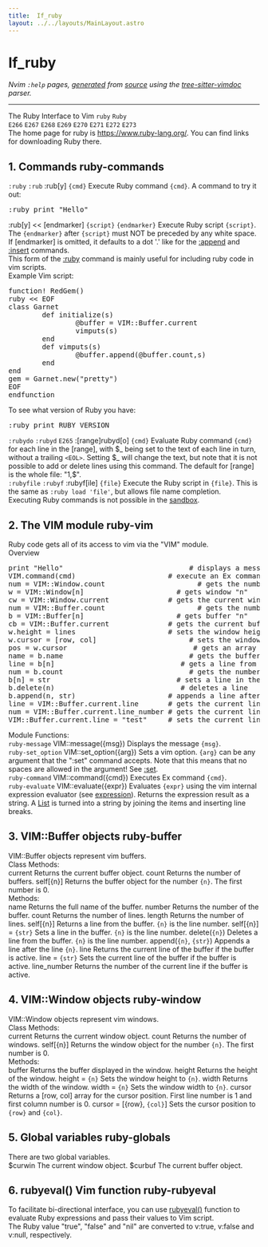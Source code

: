 ```yaml
---
title:  If_ruby
layout: ../../layouts/MainLayout.astro
---
```


  <a name="if_ruby.txt"></a><a name="if_ruby"></a><h1> If_ruby</h1>
  <p>
    <i>
    Nvim <code>:help</code> pages, <a href="https://github.com/neovim/neovim/blob/master/scripts/gen_help_html.lua">generated</a>
    from <a href="https://github.com/neovim/neovim/blob/master/runtime/doc/if_ruby.txt">source</a>
    using the <a href="https://github.com/neovim/tree-sitter-vimdoc">tree-sitter-vimdoc</a> parser.
    </i>
  </p>
  <hr>
  <div class="old-help-para">The Ruby Interface to Vim <a name="ruby"></a><code class="help-tag">ruby</code> <a name="Ruby"></a><code class="help-tag">Ruby</code></div>
<div class="old-help-para">			<a name="E266"></a><code class="help-tag-right">E266</code> <a name="E267"></a><code class="help-tag">E267</code> <a name="E268"></a><code class="help-tag">E268</code> <a name="E269"></a><code class="help-tag">E269</code> <a name="E270"></a><code class="help-tag">E270</code> <a name="E271"></a><code class="help-tag">E271</code> <a name="E272"></a><code class="help-tag">E272</code> <a name="E273"></a><code class="help-tag">E273</code></div>
<div class="old-help-para">The home page for ruby is <a href="https://www.ruby-lang.org/">https://www.ruby-lang.org/</a>.  You can find links for
downloading Ruby there.</div>
<div class="old-help-para"><h2 class="help-heading">1. Commands<span class="help-heading-tags">						<a name="ruby-commands"></a><span class="help-tag">ruby-commands</span></span></h2></div>
<div class="old-help-para">							<a name="%3Aruby"></a><code class="help-tag-right">:ruby</code> <a name="%3Arub"></a><code class="help-tag">:rub</code>
:rub[y] <code>{cmd}</code>		Execute Ruby command <code>{cmd}</code>.  A command to try it out:<pre>:ruby print "Hello"</pre>
:rub[y] &lt;&lt; [endmarker]
<code>{script}</code>
<code>{endmarker}</code>
			Execute Ruby script <code>{script}</code>.
			The <code>{endmarker}</code> after <code>{script}</code> must NOT be preceded by
			any white space.</div>
<div class="old-help-para">			If [endmarker] is omitted, it defaults to a dot '.'
			like for the <a href="insert.html#%3Aappend">:append</a> and <a href="insert.html#%3Ainsert">:insert</a> commands.</div>
<div class="old-help-para">			This form of the <a href="if_ruby.html#%3Aruby">:ruby</a> command is mainly useful for
			including ruby code in vim scripts.</div>
<div class="old-help-para">Example Vim script:<pre>function! RedGem()
ruby &lt;&lt; EOF
class Garnet
        def initialize(s)
                @buffer = VIM::Buffer.current
                vimputs(s)
        end
        def vimputs(s)
                @buffer.append(@buffer.count,s)
        end
end
gem = Garnet.new("pretty")
EOF
endfunction</pre></div>
<div class="old-help-para">To see what version of Ruby you have:<pre>:ruby print RUBY_VERSION</pre></div>
<div class="old-help-para">						<a name="%3Arubydo"></a><code class="help-tag-right">:rubydo</code> <a name="%3Arubyd"></a><code class="help-tag">:rubyd</code> <a name="E265"></a><code class="help-tag">E265</code>
:[range]rubyd[o] <code>{cmd}</code>	Evaluate Ruby command <code>{cmd}</code> for each line in the
			[range], with $_ being set to the text of each line in
			turn, without a trailing <code>&lt;EOL&gt;</code>.  Setting $_ will change
			the text, but note that it is not possible to add or
			delete lines using this command.
			The default for [range] is the whole file: "1,$".</div>
<div class="old-help-para">							<a name="%3Arubyfile"></a><code class="help-tag-right">:rubyfile</code> <a name="%3Arubyf"></a><code class="help-tag">:rubyf</code>
:rubyf[ile] <code>{file}</code>	Execute the Ruby script in <code>{file}</code>.  This is the same as
			<code>:ruby load 'file'</code>, but allows file name completion.</div>
<div class="old-help-para">Executing Ruby commands is not possible in the <a href="eval.html#sandbox">sandbox</a>.</div>
<div class="old-help-para"><h2 class="help-heading">2. The VIM module<span class="help-heading-tags">					<a name="ruby-vim"></a><span class="help-tag">ruby-vim</span></span></h2></div>
<div class="old-help-para">Ruby code gets all of its access to vim via the "VIM" module.</div>
<div class="old-help-para">Overview<pre>print "Hello"                              # displays a message
VIM.command(cmd)                      # execute an Ex command
num = VIM::Window.count                      # gets the number of windows
w = VIM::Window[n]                      # gets window "n"
cw = VIM::Window.current              # gets the current window
num = VIM::Buffer.count                      # gets the number of buffers
b = VIM::Buffer[n]                      # gets buffer "n"
cb = VIM::Buffer.current              # gets the current buffer
w.height = lines                      # sets the window height
w.cursor = [row, col]                      # sets the window cursor position
pos = w.cursor                              # gets an array [row, col]
name = b.name                              # gets the buffer file name
line = b[n]                              # gets a line from the buffer
num = b.count                              # gets the number of lines
b[n] = str                              # sets a line in the buffer
b.delete(n)                              # deletes a line
b.append(n, str)                      # appends a line after n
line = VIM::Buffer.current.line       # gets the current line
num = VIM::Buffer.current.line_number # gets the current line number
VIM::Buffer.current.line = "test"     # sets the current line number</pre></div>
<div class="old-help-para">Module Functions:</div>
<div class="old-help-para">							<a name="ruby-message"></a><code class="help-tag-right">ruby-message</code>
VIM::message({msg})
	Displays the message <code>{msg}</code>.</div>
<div class="old-help-para">							<a name="ruby-set_option"></a><code class="help-tag-right">ruby-set_option</code>
VIM::set_option({arg})
	Sets a vim option.  <code>{arg}</code> can be any argument that the ":set" command
	accepts.  Note that this means that no spaces are allowed in the
	argument!  See <a href="options.html#%3Aset">:set</a>.</div>
<div class="old-help-para">							<a name="ruby-command"></a><code class="help-tag-right">ruby-command</code>
VIM::command({cmd})
	Executes Ex command <code>{cmd}</code>.</div>
<div class="old-help-para">							<a name="ruby-evaluate"></a><code class="help-tag-right">ruby-evaluate</code>
VIM::evaluate({expr})
	Evaluates <code>{expr}</code> using the vim internal expression evaluator (see
	<a href="eval.html#expression">expression</a>).  Returns the expression result as a string.
	A <a href="eval.html#List">List</a> is turned into a string by joining the items and inserting
	line breaks.</div>
<div class="old-help-para"><h2 class="help-heading">3. VIM::Buffer objects<span class="help-heading-tags">					<a name="ruby-buffer"></a><span class="help-tag">ruby-buffer</span></span></h2></div>
<div class="old-help-para">VIM::Buffer objects represent vim buffers.</div>
<div class="old-help-para">Class Methods:</div>
<div class="old-help-para">current		Returns the current buffer object.
count		Returns the number of buffers.
self[{n}]	Returns the buffer object for the number <code>{n}</code>.  The first number
		is 0.</div>
<div class="old-help-para">Methods:</div>
<div class="old-help-para">name		Returns the full name of the buffer.
number		Returns the number of the buffer.
count		Returns the number of lines.
length		Returns the number of lines.
self[{n}]	Returns a line from the buffer. <code>{n}</code> is the line number.
self[{n}] = <code>{str}</code>
		Sets a line in the buffer. <code>{n}</code> is the line number.
delete(<code>{n}</code>)	Deletes a line from the buffer. <code>{n}</code> is the line number.
append(<code>{n}</code>, <code>{str}</code>)
		Appends a line after the line <code>{n}</code>.
line		Returns the current line of the buffer if the buffer is
		active.
line = <code>{str}</code>    Sets the current line of the buffer if the buffer is active.
line_number     Returns the number of the current line if the buffer is
		active.</div>
<div class="old-help-para"><h2 class="help-heading">4. VIM::Window objects<span class="help-heading-tags">					<a name="ruby-window"></a><span class="help-tag">ruby-window</span></span></h2></div>
<div class="old-help-para">VIM::Window objects represent vim windows.</div>
<div class="old-help-para">Class Methods:</div>
<div class="old-help-para">current		Returns the current window object.
count		Returns the number of windows.
self[{n}]	Returns the window object for the number <code>{n}</code>.  The first number
		is 0.</div>
<div class="old-help-para">Methods:</div>
<div class="old-help-para">buffer		Returns the buffer displayed in the window.
height		Returns the height of the window.
height = <code>{n}</code>	Sets the window height to <code>{n}</code>.
width		Returns the width of the window.
width = <code>{n}</code>	Sets the window width to <code>{n}</code>.
cursor		Returns a [row, col] array for the cursor position.
		First line number is 1 and first column number is 0.
cursor = [{row}, <code>{col}</code>]
		Sets the cursor position to <code>{row}</code> and <code>{col}</code>.</div>
<div class="old-help-para"><h2 class="help-heading">5. Global variables<span class="help-heading-tags">					<a name="ruby-globals"></a><span class="help-tag">ruby-globals</span></span></h2></div>
<div class="old-help-para">There are two global variables.</div>
<div class="old-help-para">$curwin		The current window object.
$curbuf		The current buffer object.</div>
<div class="old-help-para"><h2 class="help-heading">6. rubyeval() Vim function<span class="help-heading-tags">				<a name="ruby-rubyeval"></a><span class="help-tag">ruby-rubyeval</span></span></h2></div>
<div class="old-help-para">To facilitate bi-directional interface, you can use <a href="builtin.html#rubyeval()">rubyeval()</a> function to
evaluate Ruby expressions and pass their values to Vim script.</div>
<div class="old-help-para">The Ruby value "true", "false" and "nil" are converted to v:true, v:false and
v:null, respectively.</div>

  
  